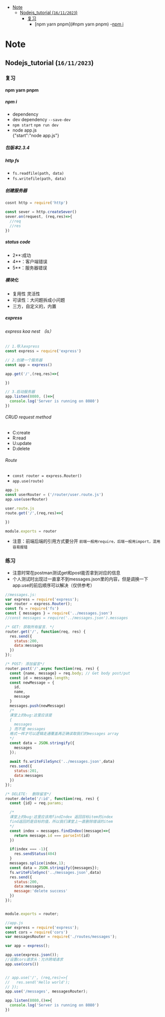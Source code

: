 - [Note](#Note)
  - [Nodejs_tutorial (`16/11/2023`)](#Nodejs_tutorial-16112023)
    - [复习](#复习)
      - [npm yarn pnpm](#npm yarn pnpm)
        -[npm i](#npm_i)


# Note

## Nodejs_tutorial (`16/11/2023`)

### 复习
#### npm yarn pnpm
##### npm i
- dependency
- dev dependency `--save-dev`
- `npm start` `npm run dev`
- node app.js
  <br>{"start":"node app.js"}

##### 包版本2.3.4
##### http fs
- `fs.readfile(path, data)`
- `fs.writefile(path, data)`

##### 创建服务器
```js
cosnt http = require('http')

const sever = http.createSever()
sever.on(request, (req,res)=>{
  //req
  //res
})
```

##### status code
- 2**:成功
- 4**：客户端错误
- 5**：服务器错误


##### 模块化
- 复用性  灵活性
- 可读性：大问题拆成小问题
- 三方，自定义的，内置
  
##### express
###### express koa nest （is）
```js
// 1.导入express
const express = require('express')

// 2.创建一个服务器
const app = express()

app.get('/',(req,res)=>{

})

// 3.启动服务器
app.listen(8080, ()=>{
  console.log('Server is running on 8080')
})
```
###### CRUD request method
- C:create
- R:read
- U:update
- D:delete
###### Route
- `const router = express.Router()`
- `app.use(route)`
```js
app.js
const userRouter = ('/router/user.route.js')
app.use(userRouter)

user.route.js
route.get('/',(req,res)=>{

})

module.exports = router  
```
- 注意：前端后端的引用方式要分开
`前端一般用require，后端一般用import，混用容易报错`

### 练习
- 注意时常在postman测试get和post能否拿到对应的信息
- 个人测试时出现过一直拿不到messages.json里的内容，但是调换一下app.use的前后顺序可以解决（仅供参考）
```js
//messages.js:
var express = require('express');
var router = express.Router();
const fs = require('fs')
const { messages } = require('../messages.json')
//const messages = require('../messages.json').messages

/* GET: 获取所有留言. */
router.get('/', function(req, res) {
  res.send({
    status:200,
    data:messages
  })
});

/* POST: 添加留言*/
router.post('/',async function(req, res) {
  const {name, message} = req.body; // Get body post/put
  const id = messages.length;
  const newMessage = {
    id,
    name,
    message
  }
  messages.push(newMessage)
  /*
  课堂上的bug:这里应该是
  {
    messages
  } 而不是 messages
  格式一样才可以逻辑走通覆盖再正确读取我们的messages array
  */
  const data = JSON.stringify({
    messages
  });
  
  await fs.writeFileSync('../messages.json',data)
  res.send({
    status:201,
    data:messages
  })
});

/* DELETE:  删除留言*/
router.delete('/:id', function(req, res) {
  const {id} = req.params;

  /*
  课堂上的bug:这里应该用findIndex 返回目标item的index
  find返回的是目标的值，所以我们课堂上一直删除错误的item
  */
  const index = messages.findIndex((message)=>{
    return message.id === parseInt(id)
  })

  if(index === -1){
    res.sendStatus(404)
  }
  messages.splice(index,1);
  const data = JSON.stringify({messages});
  fs.writeFileSync('../messages.json',data)
  res.send({
    status:200,
    data:messages,
    message:'delete success'
  })
});


module.exports = router;
```
```js
//app.js
var express = require('express');
const cors = require('cors')
var messagesRouter = require('./routes/messages');

var app = express();

app.use(express.json());
//设置cors请求头：允许跨域请求
app.use(cors())


// app.use('/', (req,res)=>{
//   res.send('Hello world');
// });
app.use('/messages', messagesRouter);

app.listen(8080,()=>{
  console.log('Server is running on 8080')
})
```

